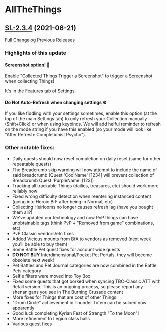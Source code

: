 # AllTheThings

## [SL-2.3.4](https://github.com/DFortun81/AllTheThings/tree/SL-2.3.4) (2021-06-21)
[Full Changelog](https://github.com/DFortun81/AllTheThings/compare/SL-2.3.3...SL-2.3.4) [Previous Releases](https://github.com/DFortun81/AllTheThings/releases)

### Highlights of this update

#### Screenshot option! 📸

Enable "Collected Things Trigger a Screenshot" to trigger a Screenshot when collecting Things!

It's in the Features tab of Settings.

#### Do Not Auto-Refresh when changing settings ⚙

If you like fiddling with your settings sometimes, enable this option (at the top of the main Settings tab) to only refresh your Collection manually (Shift+Click) or when using keybinds. We will add helful reminder to refresh on the mode string if you have this enabled (so your mode will look like "After Refresh: Completionist Psycho").

### Other notable fixes:

- Daily quests should now reset completion on daily reset (same for other repeatable quests)
- The Breadcrumb skip warning will now attempt to include the name of said breadcrumb (Quest 'CoolName' [1234] will prevent collection of Breadcrumb Quest 'PurpleName' [123])
- Tracking all trackable Things (dailies, treasures, etc) should work more reliably now
- Fixed wrong difficulty detection when reentering instanced content (going into Heroic BrF after being in Normal, etc)
- Collecting Heirlooms no longer causes refresh lag (have you bought them all?)
- We've updated our technology and now PvP things can have unobtainable tags (think PvP + "Removed from game" combinations, etc)
- PvP Classic vendors/etc fixes
- Added Vicious mounts from BfA to vendors as removed (next week you'll be able to buy them)
- Some Battle Pet quest fixes for account wide quests
- **DO NOT BUY** Interdimensional/Pocket Pet Portals, they will become obsolete next week!
- Pet Battles and Pet Journal categories are now combined in the Battle Pets category
- Selfie filters were moved into Toy Box
- Fixed some quests that got borked when syncing TBC-Classic ATT with Retail version. This is an ongoing process, so please report any shenanigans you see in The Burning Crusade content
- More fixes for Things that are cost of other Things
- "Drum Circle" achievement in Thunder Totem can be soloed now apparently
- Good luck completing Kyrian Feat of Strength "To the Moon"!
- More refinement to Legion class halls
- Various quest fixes
